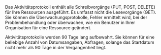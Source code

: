 Das Aktivitätsprotokoll enthält alle Schreibvorgänge (PUT, POST, DELETE) für Ihre Ressourcen ausgeführt. Es umfasst nicht die Lesevorgänge (GET). Sie können die Überwachungsprotokolle, Fehler ermittelt wird, bei der Problembehandlung oder überwachen, wie ein Benutzer in Ihrer Organisation für eine Ressource geändert.

Aktivitätsprotokolle werden 90 Tage lang aufbewahrt. Sie können für eine beliebige Anzahl von Datumsangaben, Abfragen, solange das Startdatum nicht mehr als 90 Tage in der Vergangenheit liegt.


